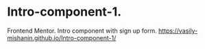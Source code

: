 # Intro-component-1. 
Frontend Mentor. Intro component with sign up form. 
 https://vasily-mishanin.github.io/Intro-component-1/
